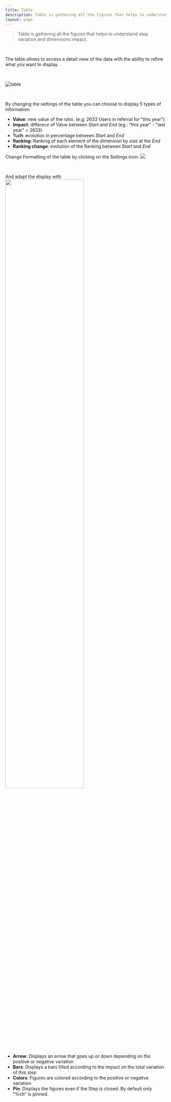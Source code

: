 ```yaml
---
title: Table
description: Table is gathering all the figures that helps to understand step variation and dimensions impact 
layout: page
---
```


> Table is gathering all the figures that helps to understand step variation and dimensions impact.

<br>

The table allows to access a detail view of the data with the ability to refine what you want to display. 

<br>

![table]({{site.url}}/{{site.baseurl}}/core_app/new/compare/interface/images/compare_table.jpg)

<br>

By changing the settings of the table you can choose to display 5 types of information: 
- **Value**: new value of the ratio. (e.g: 2633 Users in referral for "this year")
- **Impact**: differece of Value between <i>Start</i> and <i>End</i> (eg.: "this year" - "last year" = 2633)
- **%ch**: evolution in percentage between <i>Start</i> and <i>End</i>
- **Ranking**: Ranking of each element of the dimension by size at the <i>End</i>
- **Ranking change**: evolution of the Ranking between <i>Start</i> and <i>End</i>

Change Formatting of the table by clicking on the Settings icon:
<img src="{{site.url}}/{{site.baseurl}}/core_app/new/compare/interface/images/compare_editTableSettings.jpg">

<br>

And adapt the display with 
<img src="{{site.url}}/{{site.baseurl}}/core_app/new/compare/interface/images/compare_tableConditionalFormatting.jpg" style="width:70%">

- **Arrow**: Displays an arrow that goes up or down depending on the positive or negative variation 
- **Bars**: Displays a bars filled according to the impact on the total variation of this step
- **Colors**: Figures are colored according to the positive or negative variation
- **Pin**: Displays the figures even if the Step is closed. By default only "%ch" is pinned.

 